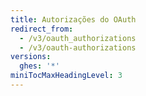 ```yaml
---
title: Autorizações do OAuth
redirect_from:
  - /v3/oauth_authorizations
  - /v3/oauth-authorizations
versions:
  ghes: '*'
miniTocMaxHeadingLevel: 3
---
```


<!--
  Operations are automatically generated. Markdown for this page is located in data/reusables/rest-reference/oauth-authorizations
-->
